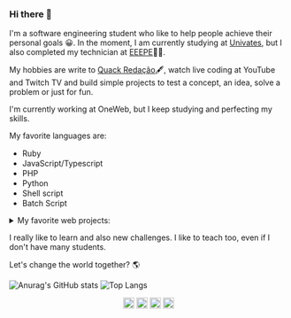### Hi there 👋

I'm a software engineering student who like to help people achieve their personal goals 😀. In the moment, I am currently studying at [Univates][univates], but I also completed my technician at [EEEPE][eeepe]👨‍🎓.

My hobbies are write to [Quack Redação][quack]🖋, watch live coding at YouTube and Twitch TV and build simple projects to test a concept, an idea, solve a problem or just for fun.

I'm currently working at OneWeb, but I keep studying and perfecting my skills.

My favorite languages are:

- Ruby <img src="https://img.icons8.com/offices/30/000000/ruby-programming-language.png" width="15px"/>
- JavaScript/Typescript <img src="https://img.icons8.com/color/48/000000/javascript.png" width="15px"/>
- PHP <img src="https://img.icons8.com/offices/30/000000/elephant.png" width="15px"/>
- Python <img src="https://img.icons8.com/color/48/000000/snake.png" width="15px"/>
- Shell script <img src="https://img.icons8.com/dusk/48/000000/wildebeest.png" width="15px"/>
- Batch Script <img src="https://img.icons8.com/offices/30/000000/windows-10.png" width="15px"/>

<details markdown="block">
  <summary>My favorite web projects:</summary>

- [RaccoonPo (Jokenpo)][RaccoonPo] [source][RaccoonPo source]
- [Rock Paper Scissors in Vanilla JS][rock-paper-scissors-js] [source][rock-paper-scissors-js source]
- [Pokédex with vanilla JS][vanilla-pokedex] [source][vanilla-pokedex source]
- [URI Online Judge - my answers][uri online judge]

</details>

I really like to learn and also new challenges. I like to teach too, even if I don't have many students.

Let's change the world together? 🌎

![Anurag's GitHub stats](https://github-readme-stats.vercel.app/api?username=arthursiq5)
![Top Langs](https://github-readme-stats.vercel.app/api/top-langs/?username=realcaldeira)


<p align="center">
  <a href="https://www.linkedin.com/in/arthursiq5/"><img src="https://img.icons8.com/doodle/50/000000/linkedin.png" height="20px"/></a>
  <a href="https://quackredacao.com.br/"><img src="https://img.icons8.com/doodle/48/000000/rubber-duck.png" height="20px"/></a>
  <a href="https://www.sololearn.com/Profile/1548120"><img src="https://www.sololearn.com/images/fb-story-icon.jpg" height="20px"/></a>
  <a href="https://www.urionlinejudge.com.br/judge/pt/profile/223552"><img src="https://www.urionlinejudge.com.br/judge/img/5.0/logo.130615.png" height="20px"/></a>
</p>

   [univates]: https://www.univates.br/
   [eeepe]: https://www.eeepe.com.br/[
   [quack]: https://quackredacao.com.br/
   [RaccoonPo]: https://arthursiq5.github.io/RaccoonPo/
   [RaccoonPo source]: https://github.com/arthursiq5/RaccoonPo/
   [rock-paper-scissors-js]: https://arthursiq5.github.io/rock-paper-scissors-js/
   [rock-paper-scissors-js source]: https://github.com/arthursiq5/rock-paper-scissors-js
   [vanilla-pokedex]: https://arthursiq5.github.io/vanilla-pokedex/
   [vanilla-pokedex source]: https://github.com/arthursiq5/vanilla-pokedex
   [uri online judge]: https://github.com/arthursiq5/uri-online-judge
   
